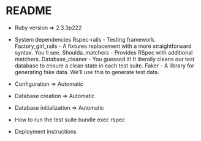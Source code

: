 # README

* Ruby version => 2.3.3p222

* System dependencies
  Rspec-rails - Testing framework.
  Factory_girl_rails - A fixtures replacement with a more straightforward syntax. You'll see.
  Shoulda_matchers - Provides RSpec with additional matchers.
  Database_cleaner - You guessed it! It literally cleans our test database to ensure a clean state in each test suite.
  Faker - A library for generating fake data. We'll use this to generate test data.

* Configuration => Automatic

* Database creation => Automatic

* Database initialization => Automatic

* How to run the test suite
  bundle exec rspec

* Deployment instructions

